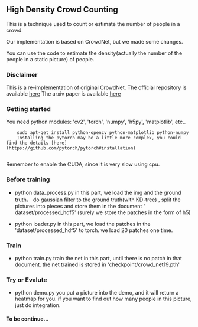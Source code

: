 ## High Density Crowd Counting
 
This is a technique used to count or estimate the number of people in a crowd.

Our implementation is based on CrowdNet, but we made some changes.

You can use the code to estimate the density(actually the number of the people in a static picture) of people.

### Disclaimer
This is a re-implementation of original CrowdNet.
The official repository is  available [here](https://github.com/davideverona/deep-crowd-counting_crowdnet)
The arxiv paper is available [here](https://arxiv.org/abs/1608.06197.pdf)

### Getting started
You need python modules: 'cv2', 'torch', 'numpy', 'h5py', 'matplotlib', etc..
``` 
	sudo apt-get install python-opencv python-matplotlib python-numpy
	Installing the pytorch may be a little more complex, you could find the details [here](https://github.com/pytorch/pytorch#installation) 
    
```

Remember to enable the CUDA, since it is very slow using cpu.

### Before training

* python data_process.py
in this part, we load the img and the ground truth， do gaussian filter to the ground truth(with KD-tree) , split the pictures into pieces and store them in the document ' dataset/processed_hdf5' (surely we store the patches in the form of h5)

* python loader.py
in this part, we load the patches in the 'dataset/processed_hdf5' to torch. we load 20 patches one time.

### Train

* python train.py
train the net in this part, until there is no patch in that document.
the net trained is stored in 'checkpoint/crowd_net19.pth'

### Try or Evalute
* python demo.py
you put a picture into the demo, and it will return a heatmap for you. if you want to find out how many people in this picture, just do integration.

#### To be continue...


    
